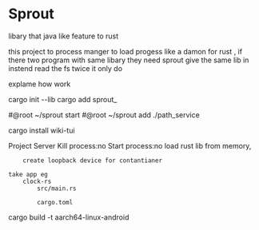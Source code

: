 # Sprout
libary that java like feature to rust 


this project to process manger to load progess like a damon for rust , 
if there two program with same libary they need sprout give the same lib in instend read the fs twice it only do

explame how work

cargo init --lib
cargo add sprout_

#@root ~/sprout start
#@root ~/sprout add ./path_service 

cargo install wiki-tui




Project 
    Server
        Kill process:no
        Start process:no
        load rust lib from memory,

        create loopback device for contantianer

    take app eg 
        clock-rs
            src/main.rs
                
            cargo.toml
        

cargo build -t aarch64-linux-android